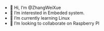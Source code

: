 - 👋 Hi, I’m @ZhangWeiXue
- 👀 I’m interested in Embeded system.
- 🌱 I’m currently learning Linux
- 💞️ I’m looking to collaborate on Raspberry PI

<!---
ZhangWeiXue/ZhangWeiXue is a ✨ special ✨ repository because its `README.md` (this file) appears on your GitHub profile.
You can click the Preview link to take a look at your changes.
--->
